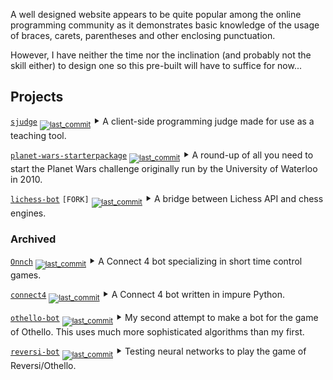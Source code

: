 A well designed website appears to be quite popular among the online programming community as it 
demonstrates basic knowledge of the usage of braces, carets, parentheses and other enclosing 
punctuation.

However, I have neither the time nor the inclination (and probably not the skill either) to design 
one so this pre-built will have to suffice for now...

Projects
--------

[`sjudge`](https://steven-xia.github.io/sjudge/)
[<sub>![`last_commit`](https://img.shields.io/github/last-commit/steven-xia/sjudge?logo=github)</sub>](https://github.com/steven-xia/sjudge/commits/master)
    ⯈ A client-side programming judge made for use as a teaching tool.

[`planet-wars-starterpackage`](https://steven-xia.github.io/planet-wars-starterpackage/)
[<sub>![`last_commit`](https://img.shields.io/github/last-commit/steven-xia/planet-wars-starterpackage?logo=github)</sub>](https://github.com/steven-xia/planet-wars-starterpackage/commits/master)
    ⯈ A round-up of all you need to start the Planet Wars challenge originally run by the 
    University of Waterloo in 2010.

[`lichess-bot`](https://github.com/steven-xia/lichess-bot) `[FORK]`
[<sub>![`last_commit`](https://img.shields.io/github/last-commit/steven-xia/lichess-bot?logo=github)</sub>](https://github.com/steven-xia/lichess-bot/commits/master)
    ⯈ A bridge between Lichess API and chess engines.

### Archived

[`Onnch`](https://github.com/steven-xia/Onnch)
[<sub>![`last_commit`](https://img.shields.io/github/last-commit/steven-xia/Onnch?logo=github)</sub>](https://github.com/steven-xia/Onnch/commits/master)
    ⯈ A Connect 4 bot specializing in short time control games.

[`connect4`](https://github.com/steven-xia/connect4)
[<sub>![`last_commit`](https://img.shields.io/github/last-commit/steven-xia/connect4?logo=github)</sub>](https://github.com/steven-xia/connect4/commits/master)
    ⯈ A Connect 4 bot written in impure Python.

[`othello-bot`](https://github.com/steven-xia/othello-bot)
[<sub>![`last_commit`](https://img.shields.io/github/last-commit/steven-xia/othello-bot?logo=github)</sub>](https://github.com/steven-xia/othello-bot/commits/master)
    ⯈ My second attempt to make a bot for the game of Othello. This uses much more sophisticated 
    algorithms than my first.

[`reversi-bot`](https://github.com/steven-xia/reversi-bot)
[<sub>![`last_commit`](https://img.shields.io/github/last-commit/steven-xia/reversi-bot?logo=github)</sub>](https://github.com/steven-xia/reversi-bot/commits/master)
    ⯈ Testing neural networks to play the game of Reversi/Othello.
